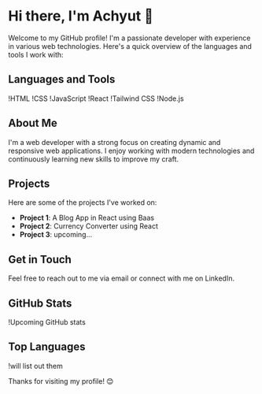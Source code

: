 # Hi there, I'm Achyut 👋

Welcome to my GitHub profile! I'm a passionate developer with experience in various web technologies. Here's a quick overview of the languages and tools I work with:

## Languages and Tools

!HTML
!CSS
!JavaScript
!React
!Tailwind CSS
!Node.js

## About Me

I'm a web developer with a strong focus on creating dynamic and responsive web applications. I enjoy working with modern technologies and continuously learning new skills to improve my craft.

## Projects

Here are some of the projects I've worked on:

- **Project 1**: A Blog App in React using Baas
- **Project 2**: Currency Converter using React
- **Project 3**: upcoming...

## Get in Touch

Feel free to reach out to me via email or connect with me on LinkedIn.

## GitHub Stats

!Upcoming GitHub stats

## Top Languages

!will list out them

Thanks for visiting my profile! 😊
